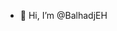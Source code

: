 - 👋 Hi, I’m @BalhadjEH

<!---
BalhadjEH/BalhadjEH is a ✨ special ✨ repository because its `README.md` (this file) appears on your GitHub profile.
You can click the Preview link to take a look at your changes.
--->
